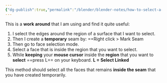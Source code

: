 ```yaml
---
{"dg-publish":true,"permalink":"/blender/blender-notes/how-to-select-a-bunch-of-connected-surface-region-in-a-quick-way/","noteIcon":""}
---
```


This is a **work around** that I am using and find it quite useful:

1. I select the edges around the region of a surface that I want to select.
2. Then I create a **temporary** seam by:
	==Right click > Mark Seam
3. Then go to face selection mode.
4. Select a face that is inside the region that you want to select.
5. While **keeping** your **mouse cursor** inside the **region** that you want to **select** ==press L== on your keyboard. 
	**L = Select Linked** 

This method should select all the faces that remains **inside the seam** that you have created temporarily.